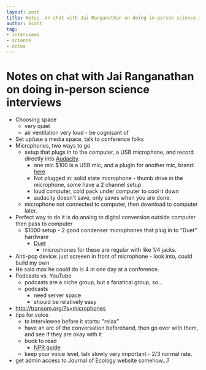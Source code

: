 ```yaml
---
layout: post
title: Notes  on chat with Jai Ranganathan on doing in-person science interviews
author: Scott
tag:
- interviews
- science
- notes
---
```


# Notes  on chat with Jai Ranganathan on doing in-person science interviews

+ Choosing space
	+ very quiet
	+ air ventilation very loud - be cognisant of
+ Set up/use a media space, talk to conference folks
+ Microphones, two ways to go
	+ setup that plugs in to the computer, a USB microphone, and record directly into [Audacity](http://audacity.sourceforge.net/).
		+ one mic $100 is a USB mic, and a plugin for another mic, brand: [here](http://www.amazon.com/Samson-Track-Microphone-Audio-Interface/dp/B0015MJE22)
		+ Not plugged in: solid state microphone - thumb drive in the microphone, some have a 2 channel setup
		+ loud computer, cold pack under computer to cool it down 
		+ audacity doesn't save, only saves when you are done.
	+ microphone not connected to computer, then download to computer later.
+ Perfect way to do it is do analog to digital conversion outside computer then pass to computer
	+ $1000 setup - 2 good condenser microphones that plug in to "Duet" hardware
		+ [Duet](http://new.apogeedigital.com/products/duet2.php) 
			+ microphones for these are regular with like 1/4 jacks. 
+ Anti-pop device: just screeen in front of microphone - look into, could build my own
+ He said max he could do is 4 in one day at a conference. 
+ Podcasts vs. YouTube
	+ podcasts are a niche group, but a fanatical group, so...
	+ podcasts
		+ need server space
		+ should be relatively easy
+ http://transom.org/?s=microphones
+ tips for voice
	+ to interviewee before it starts: "relax"
	+ have an arc of the conversation beforehand, then go over with them, and see if they are okay with it
	+ book to read
		+ [NPR guide](http://www.amazon.com/Sound-Reporting-Guide-Journalism-Production/dp/0226431789)
	+ keep your voice level, talk slowly very important - 2/3 normal rate.
+ get admin access to Journal of Ecology website somehow...?